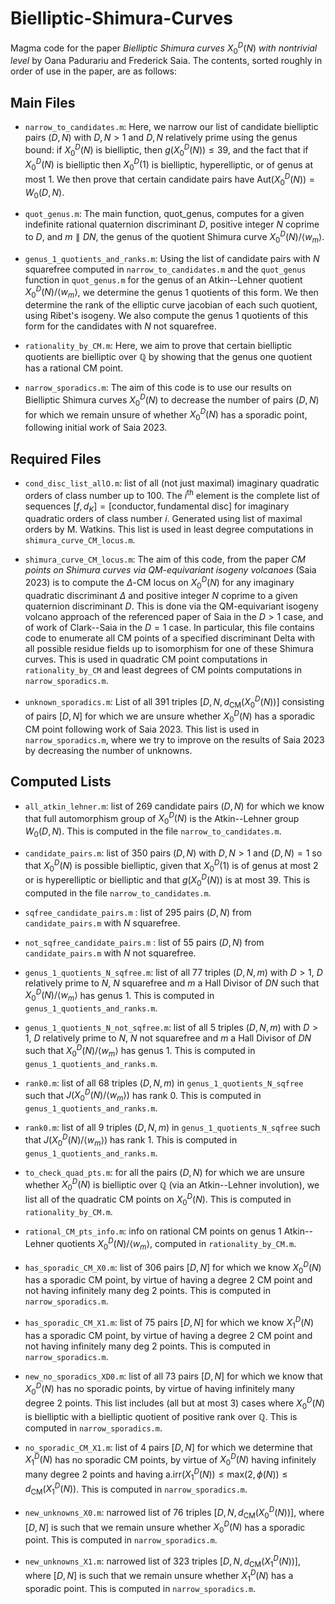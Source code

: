 # Bielliptic-Shimura-Curves
Magma code for the paper *Bielliptic Shimura curves* $X_0^D(N)$ *with nontrivial level* by Oana Padurariu and Frederick Saia. The contents, sorted roughly in order of use in the paper, are as follows: 


## Main Files

- `narrow_to_candidates.m`: Here, we narrow our list of candidate bielliptic pairs $(D,N)$ with $D,N > 1$ and $D,N$ relatively prime using the genus bound: if $X_0^D(N)$ is bielliptic, then $g(X_0^D(N)) \leq 39$, and the fact that if $X_0^D(N)$ is bielliptic then $X_0^D(1)$ is bielliptic, hyperelliptic, or of genus at most $1$. We then prove that certain candidate pairs have $\text{Aut}(X_0^D(N)) = W_0(D,N)$. 

- `quot_genus.m`: The main function, quot_genus, computes for a given indefinite rational quaternion discriminant $D$, positive integer $N$ coprime to $D$, and $m \parallel DN$, the genus of the quotient Shimura curve $X_0^D(N)/\langle w_m \rangle$.

- `genus_1_quotients_and_ranks.m`: Using the list of candidate pairs with $N$ squarefree computed in `narrow_to_candidates.m` and the `quot_genus` function in `quot_genus.m` for the genus of an Atkin--Lehner quotient $X_0^D(N)/\langle w_m \rangle$, we determine the genus $1$ quotients of this form. We then determine the rank of the elliptic curve jacobian of each such quotient, using Ribet's isogeny. We also compute the genus $1$ quotients of this form for the candidates with $N$ not squarefree. 

- `rationality_by_CM.m`: Here, we aim to prove that certain bielliptic quotients are bielliptic over $\mathbb{Q}$ by showing that the genus one quotient has a rational CM point. 

- `narrow_sporadics.m`: The aim of this code is to use our results on Bielliptic Shimura curves $X_0^D(N)$ to decrease the number of pairs $(D,N)$ for which we remain unsure of whether $X_0^D(N)$ has a sporadic point, following initial work of Saia 2023. 


## Required Files

- `cond_disc_list_allO.m`: list of all (not just maximal) imaginary quadratic orders of class number up to $100$. The $i^\text{th}$ element is the complete list of sequences $[f,d_K] = [\text{conductor}, \text{fundamental disc}]$ for imaginary quadratic orders of class number $i$. Generated using list of maximal orders by M. Watkins. This list is used in least degree computations in `shimura_curve_CM_locus.m`.

- `shimura_curve_CM_locus.m`: The aim of this code, from the paper *CM points on Shimura curves via QM-equivariant isogeny volcanoes* (Saia 2023)  is to compute the $\Delta$-CM locus on $X_0^D(N)$ for any imaginary quadratic discriminant $\Delta$ and positive integer $N$ coprime to a given quaternion discriminant $D$. This is done via the QM-equivariant isogeny volcano approach of the referenced paper of Saia in the $D>1$ case, and of work of Clark--Saia in the $D=1$ case. In particular, this file contains code to enumerate all CM points of a specified discriminant Delta with all possible residue fields up to isomorphism for one of these Shimura curves. This is used in quadratic CM point computations in `rationality_by_CM` and least degrees of CM points computations in `narrow_sporadics.m`.

- `unknown_sporadics.m`: List of all $391$ triples $[D,N,d_\text{CM}(X_0^D(N))]$ consisting of pairs $[D,N]$ for which we are unsure whether $X_0^D(N)$ has a sporadic CM point following work of Saia 2023. This list is used in `narrow_sporadics.m`, where we try to improve on the results of Saia 2023 by decreasing the number of unknowns. 


## Computed Lists 

- `all_atkin_lehner.m`: list of $269$ candidate pairs $(D,N)$ for which we know that full automorphism group of $X_0^D(N)$ is the Atkin--Lehner group $W_0(D,N)$. This is computed in the file `narrow_to_candidates.m`.

- `candidate_pairs.m`: list of $350$ pairs $(D,N)$ with $D,N>1$ and $(D,N) = 1$ so that $X_0^D(N)$ is possible bielliptic, given that $X_0^D(1)$ is of genus at most $2$ or is hyperelliptic or bielliptic and that $g(X_0^D(N))$ is at most $39$. This is computed in the file `narrow_to_candidates.m`.

- `sqfree_candidate_pairs.m` : list of $295$ pairs $(D,N)$ from `candidate_pairs.m` with $N$ squarefree.

- `not_sqfree_candidate_pairs.m` : list of $55$ pairs $(D,N)$ from `candidate_pairs.m` with $N$ not squarefree.

- `genus_1_quotients_N_sqfree.m`: list of all $77$ triples $(D,N,m)$ with $D>1$, $D$ relatively prime to $N$, $N$ squarefree and $m$ a Hall Divisor of $DN$ such that $X_0^D(N)/\langle w_m \rangle$ has genus $1$. This is computed in `genus_1_quotients_and_ranks.m`.

- `genus_1_quotients_N_not_sqfree.m`: list of all $5$ triples $(D,N,m)$ with $D>1$, $D$ relatively prime to $N$, $N$ not squarefree and $m$ a Hall Divisor of $DN$ such that $X_0^D(N)/\langle w_m \rangle$ has genus $1$. This is computed in `genus_1_quotients_and_ranks.m`.

- `rank0.m`: list of all $68$ triples $(D,N,m)$ in `genus_1_quotients_N_sqfree` such that $J(X_0^D(N)/\langle w_m \rangle)$ has rank $0$. This is computed in `genus_1_quotients_and_ranks.m`.

- `rank0.m`: list of all $9$ triples $(D,N,m)$ in `genus_1_quotients_N_sqfree` such that $J(X_0^D(N)/\langle w_m \rangle)$ has rank $1$. This is computed in `genus_1_quotients_and_ranks.m`.

- `to_check_quad_pts.m`: for all the pairs $(D,N)$ for which we are unsure whether $X_0^D(N)$ is bielliptic over $\mathbb{Q}$ (via an Atkin--Lehner involution), we list all of the quadratic CM points on $X_0^D(N)$. This is computed in `rationality_by_CM.m`.

- `rational_CM_pts_info.m`: info on rational CM points on genus $1$ Atkin--Lehner quotients $X_0^D(N)/\langle w_m \rangle$, computed in `rationality_by_CM.m`. 

- `has_sporadic_CM_X0.m`: list of $306$ pairs $[D,N]$ for which we know $X_0^D(N)$ has a sporadic CM point, by virtue of having a degree $2$ CM point and not having infinitely many deg $2$ points. This is computed in `narrow_sporadics.m`.

- `has_sporadic_CM_X1.m`: list of $75$ pairs $[D,N]$ for which we know $X_1^D(N)$ has a sporadic CM point, by virtue of having a degree $2$ CM point and not having infinitely many deg $2$ points. This is computed in `narrow_sporadics.m`.

- `new_no_sporadics_XD0.m`: list of all $73$ pairs $[D,N]$ for which we know that $X_0^D(N)$ has no sporadic points, by virtue of having infinitely many degree $2$ points. This list includes (all but at most $3$) cases where $X_0^D(N)$ is bielliptic with a bielliptic quotient of positive rank over $\mathbb{Q}$. This is computed in `narrow_sporadics.m`.

- `no_sporadic_CM_X1.m`: list of $4$ pairs $[D,N]$ for which we determine that $X_1^D(N)$ has no sporadic CM points, by virtue of $X_0^D(N)$ having infinitely many degree $2$ points and having $\text{a.irr}(X_1^D(N)) \leq \text{max}(2,\phi(N)) \leq d_{\text{CM}}(X_1^D(N))$. This is computed in `narrow_sporadics.m`.

- `new_unknowns_X0.m`: narrowed list of $76$ triples $[D,N,d_\text{CM}(X_0^D(N))]$, where $[D,N]$ is such that we remain unsure whether $X_0^D(N)$ has a sporadic point. This is computed in `narrow_sporadics.m`.

- `new_unknowns_X1.m`: narrowed list of $323$ triples $[D,N,d_\text{CM}(X_1^D(N))]$, where $[D,N]$ is such that we remain unsure whether $X_1^D(N)$ has a sporadic point. This is computed in `narrow_sporadics.m`.



